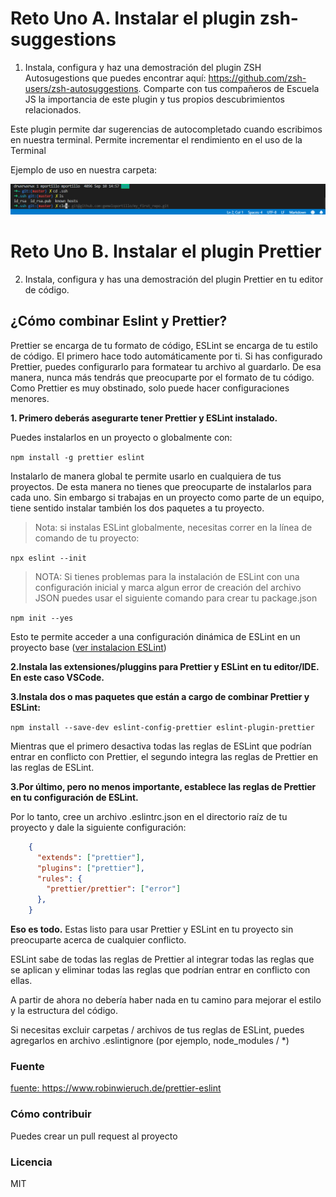 # Reto Uno A. Instalar el plugin zsh-suggestions
1. Instala, configura y haz una demostración del plugin ZSH Autosugestions que puedes encontrar aquí: https://github.com/zsh-users/zsh-autosuggestions. Comparte con tus compañeros de Escuela JS la importancia de este plugin y tus propios descubrimientos relacionados.

Este plugin permite dar sugerencias de autocompletado cuando escribimos en nuestra terminal. Permite incrementar el rendimiento en el uso de la Terminal

Ejemplo de uso en nuestra carpeta:

![Screenshot](../img/zsh-suggestions.png)

# Reto Uno B. Instalar el plugin Prettier
2. Instala, configura y has una demostración del plugin Prettier en tu editor de código.

## **¿Cómo combinar Eslint y Prettier?**

Prettier se encarga de tu formato de código, ESLint se encarga de tu estilo de código. El primero hace todo automáticamente por ti. Si has configurado Prettier, puedes configurarlo para formatear tu archivo al guardarlo. De esa manera, nunca más tendrás que preocuparte por el formato de tu código. Como Prettier es muy obstinado, solo puede hacer configuraciones menores.

**1. Primero deberás asegurarte tener Prettier y ESLint instalado.**

Puedes instalarlos en un proyecto o globalmente con:

``
npm install -g prettier eslint
``

Instalarlo de manera global te permite usarlo en cualquiera de tus proyectos. De esta manera no tienes que preocuparte de instalarlos para cada uno. Sin embargo si trabajas en un proyecto como parte de un equipo, tiene sentido instalar también los dos paquetes a tu proyecto.

> Nota: si instalas ESLint globalmente, necesitas correr en la línea de comando de tu proyecto:

``
npx eslint --init
``

> NOTA: Si tienes problemas para la instalación de ESLint con una configuración inicial y marca algun error de creación del archivo JSON puedes usar el siguiente comando para crear tu package.json

``
npm init --yes
``

Esto te permite acceder a una configuración dinámica de ESLint en un proyecto base ([ver instalacion ESLint](https://github.com/gemeloportillo/platzi-escuela-de-javascript/blob/master/retos/Instalaci%C3%B3n-ESLint.txt))

**2.Instala las extensiones/pluggins para Prettier y ESLint en tu editor/IDE. En este caso VSCode.**

**3.Instala dos o mas paquetes que están a cargo de combinar Prettier y ESLint:**

``
    npm install --save-dev eslint-config-prettier eslint-plugin-prettier
``

Mientras que el primero desactiva todas las reglas de ESLint que podrían entrar en conflicto con Prettier, el segundo integra las reglas de Prettier en las reglas de ESLint.

**3.Por último, pero no menos importante, establece las reglas de Prettier en tu configuración de ESLint.** 

Por lo tanto, cree un archivo .eslintrc.json en el directorio raíz de tu proyecto y dale la siguiente configuración:

```json
    {
      "extends": ["prettier"],
      "plugins": ["prettier"],
      "rules": {
        "prettier/prettier": ["error"]
      },
    }
```


**Eso es todo.** Estas listo para usar Prettier y ESLint en tu proyecto sin preocuparte acerca de cualquier conflicto. 

ESLint sabe de todas las reglas de Prettier al integrar todas las reglas que se aplican y eliminar todas las reglas que podrían entrar en conflicto con ellas.

A partir de ahora no debería haber nada en tu camino para mejorar el estilo y la estructura del código.

Si necesitas excluir carpetas / archivos de tus reglas de ESLint, puedes agregarlos en archivo .eslintignore (por ejemplo, node_modules / *)

### Fuente

[fuente: https://www.robinwieruch.de/prettier-eslint ](https://www.robinwieruch.de/prettier-eslint)

### Cómo contribuir
Puedes crear un pull request al proyecto

### Licencia
MIT
